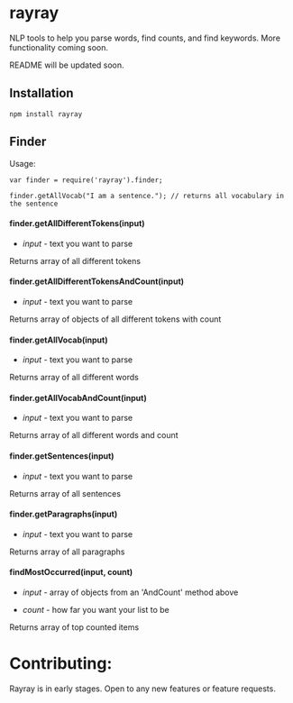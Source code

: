 # rayray

NLP tools to help you parse words, find counts, and find keywords. More functionality coming soon.

README will be updated soon.

## Installation
```
npm install rayray
```

## Finder
Usage:
```
var finder = require('rayray').finder;

finder.getAllVocab("I am a sentence."); // returns all vocabulary in the sentence
```
#### finder.getAllDifferentTokens(input)
* *input* - text you want to parse

Returns array of all different tokens
#### finder.getAllDifferentTokensAndCount(input)
* *input* - text you want to parse

Returns array of objects of all different tokens with count 
#### finder.getAllVocab(input)
* *input* - text you want to parse

Returns array of all different words
#### finder.getAllVocabAndCount(input)
* *input* - text you want to parse

Returns array of all different words and count
#### finder.getSentences(input)
* *input* - text you want to parse

Returns array of all sentences
#### finder.getParagraphs(input)
* *input* - text you want to parse

Returns array of all paragraphs
#### findMostOccurred(input, count)
* *input* - array of objects from an 'AndCount' method above

* *count* - how far you want your list to be

Returns array of top counted items
# Contributing:
Rayray is in early stages. Open to any new features or feature requests. 

